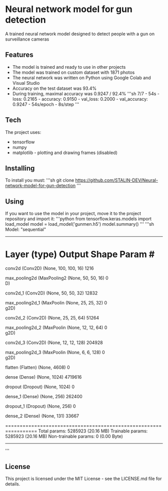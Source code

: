 # Neural network model for gun detection
 A trained neural network model designed to detect people with a gun on surveillance cameras

 ## Features

- The model is trained and ready to use in other projects
- The model was trained on custom dataset with 1871 photos
- The neural network was written on Python using Google Colab and Visual Studio
- Accuracy on the test dataset was 93.4%
- During training, maximal accuracy was 0.9247 / 92.4%
'''sh
7/7 - 54s - loss: 0.2165 - accuracy: 0.9150 - val_loss: 0.2000 - val_accuracy: 0.9247 - 54s/epoch - 8s/step
'''

## Tech

The project uses:

- tensorflow
- numpy
- matplotlib - plotting and drawing frames (disabled)

## Installing

To install you must:
'''sh
git clone https://github.com/STALIN-DEV/Neural-network-model-for-gun-detection
'''

## Using

If you want to use the model in your project, move it to the project repository and import it:
'''python
from tensorflow.keras.models import load_model
model = load_model('gunmen.h5')
model.summary()
'''
'''sh
Model: "sequential"
_________________________________________________________________
 Layer (type)                Output Shape              Param #   
=================================================================
 conv2d (Conv2D)             (None, 100, 100, 16)      1216      
                                                                 
 max_pooling2d (MaxPooling2  (None, 50, 50, 16)        0         
 D)                                                              
                                                                 
 conv2d_1 (Conv2D)           (None, 50, 50, 32)        12832     
                                                                 
 max_pooling2d_1 (MaxPoolin  (None, 25, 25, 32)        0         
 g2D)                                                            
                                                                 
 conv2d_2 (Conv2D)           (None, 25, 25, 64)        51264     
                                                                 
 max_pooling2d_2 (MaxPoolin  (None, 12, 12, 64)        0         
 g2D)                                                            
                                                                 
 conv2d_3 (Conv2D)           (None, 12, 12, 128)       204928    
                                                                 
 max_pooling2d_3 (MaxPoolin  (None, 6, 6, 128)         0         
 g2D)                                                            
                                                                 
 flatten (Flatten)           (None, 4608)              0         
                                                                 
 dense (Dense)               (None, 1024)              4719616   
                                                                 
 dropout (Dropout)           (None, 1024)              0         
                                                                 
 dense_1 (Dense)             (None, 256)               262400    
                                                                 
 dropout_1 (Dropout)         (None, 256)               0         
                                                                 
 dense_2 (Dense)             (None, 131)               33667     
                                                                 
=================================================================
Total params: 5285923 (20.16 MB)
Trainable params: 5285923 (20.16 MB)
Non-trainable params: 0 (0.00 Byte)
_________________________________________________________________
'''

## License

This project is licensed under the MIT License - see the LICENSE.md file for details.

